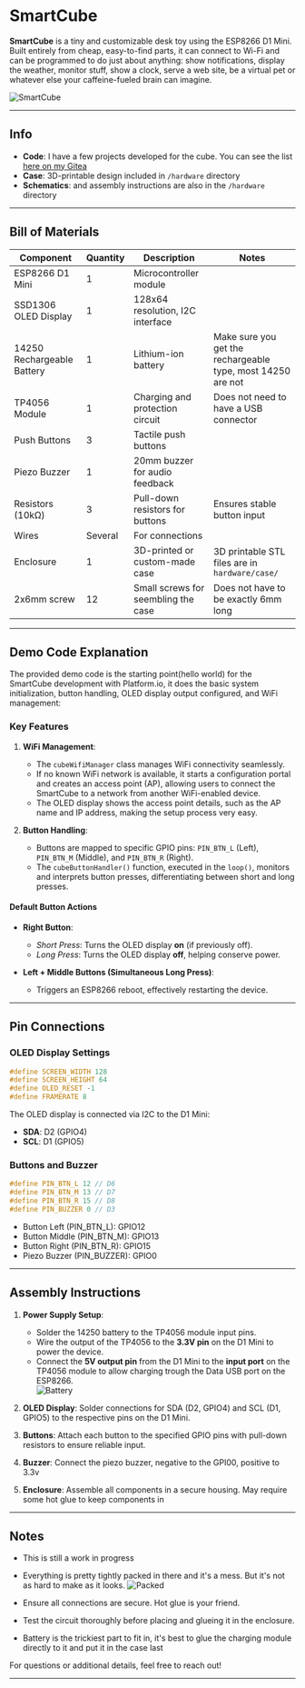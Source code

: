 # SmartCube

**SmartCube** is a tiny and customizable desk toy using the ESP8266 D1 Mini.
Built entirely from cheap, easy-to-find parts, it can connect to Wi-Fi and can be programmed to do just about anything:
show notifications, display the weather, monitor stuff, show a clock, serve a web site, be a virtual pet or whatever else your caffeine-fueled brain can imagine.

![SmartCube](https://git.kopic.hr/tomislav/SmartCubeV1/raw/branch/main/hardware/pictures/cubez.jpg)

---

## Info    
- **Code**: I have a few projects developed for the cube. You can see the list [here on my Gitea](https://git.kopic.hr/tomislav?tab=repositories&q=cube&sort=recentupdate) 
- **Case**: 3D-printable design included in `/hardware` directory  
- **Schematics**: and assembly instructions are also in the `/hardware` directory

---

## Bill of Materials  

| **Component**             | **Quantity** | **Description**                           | **Notes**                                   |  
|---------------------------|--------------|-------------------------------------------|---------------------------------------------|  
| ESP8266 D1 Mini           | 1            | Microcontroller module                    |                                             |  
| SSD1306 OLED Display      | 1            | 128x64 resolution, I2C interface          |                                             |  
| 14250 Rechargeable Battery| 1            | Lithium-ion battery                       | Make sure you get the rechargeable type, most 14250 are not |  
| TP4056 Module             | 1            | Charging and protection circuit           | Does not need to have a USB connector       |  
| Push Buttons              | 3            | Tactile push buttons                      |                                             |  
| Piezo Buzzer              | 1            | 20mm buzzer for audio feedback            |                                             |  
| Resistors (10kΩ)          | 3            | Pull-down resistors for buttons           | Ensures stable button input                 |  
| Wires                     | Several      | For connections                           |                                             |  
| Enclosure                 | 1            | 3D-printed or custom-made case            | 3D printable STL files are in `hardware/case/`      |  
| 2x6mm screw               | 12           | Small screws for seembling the case       | Does not have to be exactly 6mm long        |  

---

## Demo Code Explanation  

The provided demo code is the starting point(hello world) for the SmartCube development with Platform.io, it does the basic system initialization, button handling, OLED display output configured, and WiFi management:

### Key Features  

1. **WiFi Management**:  
   - The `cubeWifiManager` class manages WiFi connectivity seamlessly.  
   - If no known WiFi network is available, it starts a configuration portal and creates an access point (AP), allowing users to connect the SmartCube to a network from another WiFi-enabled device.  
   - The OLED display shows the access point details, such as the AP name and IP address, making the setup process very easy.

2. **Button Handling**:  
   - Buttons are mapped to specific GPIO pins: `PIN_BTN_L` (Left), `PIN_BTN_M` (Middle), and `PIN_BTN_R` (Right).  
   - The `cubeButtonHandler()` function, executed in the `loop()`, monitors and interprets button presses, differentiating between short and long presses.  

#### Default Button Actions  
- **Right Button**:  
  - *Short Press*: Turns the OLED display **on** (if previously off).  
  - *Long Press*: Turns the OLED display **off**, helping conserve power.  

- **Left + Middle Buttons (Simultaneous Long Press)**:  
  - Triggers an ESP8266 reboot, effectively restarting the device.  

---
## Pin Connections  

### OLED Display Settings  
```c  
#define SCREEN_WIDTH 128  
#define SCREEN_HEIGHT 64  
#define OLED_RESET -1  
#define FRAMERATE 8  
```  
The OLED display is connected via I2C to the D1 Mini:  
- **SDA**: D2 (GPIO4)  
- **SCL**: D1 (GPIO5)  

### Buttons and Buzzer  
```c  
#define PIN_BTN_L 12 // D6  
#define PIN_BTN_M 13 // D7  
#define PIN_BTN_R 15 // D8  
#define PIN_BUZZER 0 // D3  
```  
- Button Left (PIN_BTN_L): GPIO12  
- Button Middle (PIN_BTN_M): GPIO13  
- Button Right (PIN_BTN_R): GPIO15  
- Piezo Buzzer (PIN_BUZZER): GPIO0  

---

## Assembly Instructions  

1. **Power Supply Setup**:  
   - Solder the 14250 battery to the TP4056 module input pins.  
   - Wire the output of the TP4056 to the **3.3V pin** on the D1 Mini to power the device.  
   - Connect the **5V output pin** from the D1 Mini to the **input port** on the TP4056 module to allow charging trough the Data USB port on the ESP8266.  
![Battery](https://git.kopic.hr/tomislav/SmartCubeV1/raw/branch/main/hardware/pictures/IMG_20241130_171550.jpg)


2. **OLED Display**: Solder connections for SDA (D2, GPIO4) and SCL (D1, GPIO5) to the respective pins on the D1 Mini.  
3. **Buttons**: Attach each button to the specified GPIO pins with pull-down resistors to ensure reliable input.  
4. **Buzzer**: Connect the piezo buzzer, negative to the GPI00, positive to 3.3v
5. **Enclosure**: Assemble all components in a secure housing. May require some hot glue to keep components in

---

## Notes  

- This is still a work in progress
- Everything is pretty tightly packed in there and it's a mess. But it's not as hard to make as it looks.
![Packed](https://git.kopic.hr/tomislav/SmartCubeV1/raw/branch/main/hardware/pictures/IMG_20241213_171725.jpg)

- Ensure all connections are secure. Hot glue is your friend.
- Test the circuit thoroughly before placing and glueing it in the enclosure.  
- Battery is the trickiest part to fit in, it's best to glue the charging module directly to it and put it in the case last


For questions or additional details, feel free to reach out!

---